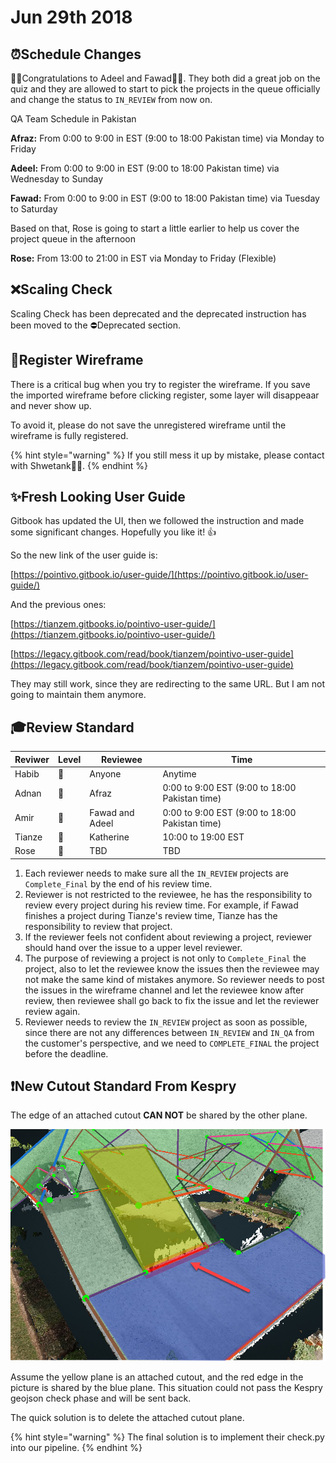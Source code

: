 # Jun 29th 2018

## ⏰Schedule Changes

🎉🎉Congratulations to Adeel and Fawad🎈🎈. They both did a great job on the quiz and they are allowed to start to pick the projects in the queue officially and change the status to `IN_REVIEW` from now on.

QA Team Schedule in Pakistan

**Afraz:** From 0:00 to 9:00 in EST \(9:00 to 18:00 Pakistan time\) via Monday to Friday

**Adeel:** From 0:00 to 9:00 in EST \(9:00 to 18:00 Pakistan time\) via Wednesday to Sunday

**Fawad:** From 0:00 to 9:00 in EST \(9:00 to 18:00 Pakistan time\) via Tuesday to Saturday

Based on that, Rose is going to start a little earlier to help us cover the project queue in the afternoon

**Rose:** From 13:00 to 21:00 in EST via Monday to Friday \(Flexible\)

## ❌Scaling Check

Scaling Check has been deprecated and the deprecated instruction has been moved to the ⛔Deprecated section.

## 🐛Register Wireframe

There is a critical bug when you try to register the wireframe. If you save the imported wireframe before clicking register, some layer will disappeaar and never show up.

To avoid it, please do not save the unregistered wireframe until the wireframe is fully registered.

{% hint style="warning" %}
If you still mess it up by mistake, please contact with Shwetank👨‍💻.
{% endhint %}


## ✨Fresh Looking User Guide

Gitbook has updated the UI, then we followed the instruction and made some significant changes. Hopefully you like it! 👍

So the new link of the user guide is:

[https://pointivo.gitbook.io/user-guide/](https://pointivo.gitbook.io/user-guide/)

And the previous ones:

[https://tianzem.gitbooks.io/pointivo-user-guide/](https://tianzem.gitbooks.io/pointivo-user-guide/) 

[https://legacy.gitbook.com/read/book/tianzem/pointivo-user-guide](https://legacy.gitbook.com/read/book/tianzem/pointivo-user-guide)

They may still work, since they are redirecting to the same URL. But I am not going to maintain them anymore.

## ‍🎓Review Standard

| **Reviwer** | **Level** | **Reviewee** | **Time** |
| --- | --- | --- | --- |
| Habib | 🥇 | Anyone | Anytime |
| Adnan | 🥈 | Afraz | 0:00 to 9:00 EST \(9:00 to 18:00 Pakistan time\) |
| Amir | 🥈 | Fawad and Adeel | 0:00 to 9:00 EST \(9:00 to 18:00 Pakistan time\) |
| Tianze | 🥈 | Katherine | 10:00 to 19:00 EST |
| Rose | 🥉 | TBD | TBD |

1. Each reviewer needs to make sure all the `IN_REVIEW` projects are `Complete_Final` by the end of his review time.
2. Reviewer is not restricted to the reviewee, he has the responsibility to review every project during his review time. For example, if Fawad finishes a project during Tianze's review time, Tianze has the responsibility to review that project.
3. If the reviewer feels not confident about reviewing a project, reviewer should hand over the issue to a upper level reviewer.
4. The purpose of reviewing a project is not only to `Complete_Final` the project, also to let the reviewee know the issues then the reviewee may not make the same kind of mistakes anymore. So reviewer needs to post the issues in the wireframe channel and let the reviewee know after review, then reviewee shall go back to fix the issue and let the reviewer review again.
5. Reviewer needs to review the `IN_REVIEW` project as soon as possible, since there are not any differences between `IN_REVIEW` and `IN_QA` from the customer's perspective, and we need to `COMPLETE_FINAL` the project before the deadline.

## ❗New Cutout Standard From Kespry

The edge of an attached cutout **CAN NOT** be shared by the other plane.

![](../.gitbook/assets/shared-edge.jpg)

Assume the yellow plane is an attached cutout, and the red edge in the picture is shared by the blue plane. This situation could not pass the Kespry geojson check phase and will be sent back.

The quick solution is to delete the attached cutout plane.

{% hint style="warning" %}
The final solution is to implement their check.py into our pipeline.
{% endhint %}

